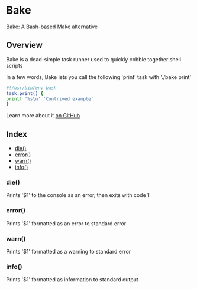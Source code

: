 # Bake

Bake: A Bash-based Make alternative

## Overview

Bake is a dead-simple task runner used to quickly cobble together shell scripts

In a few words, Bake lets you call the following 'print' task with './bake print'

```bash
#!/usr/bin/env bash
task.print() {
printf '%s\n' 'Contrived example'
}
```

Learn more about it [on GitHub](https://github.com/hyperupcall/bake)

## Index

* [die()](#die)
* [error()](#error)
* [warn()](#warn)
* [info()](#info)

### die()

Prints '$1' to the console as an error, then exits with code 1

### error()

Prints '$1' formatted as an error to standard error

### warn()

Prints '$1' formatted as a warning to standard error

### info()

Prints '$1' formatted as information to standard output

